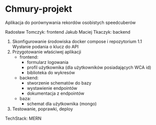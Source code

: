 # Chmury-projekt
Aplikacja do porównywania rekordów osobistych speedcuberów

Radosław Tomczyk: frontend
Jakub Maciej Tkaczyk: backend

1. Skonfigurowanie środowiska docker compose i repozytorium
    1.1 Wysłanie podania o klucz do API
2. Przygotowanie właściwej aplikacji
    - frontend: 
        - formularz logowania
        - profil użytkownika (dla użytkowników posiadających WCA id)
        - biblioteka do wykresów
    - backend: 
        - stworzenie schematów do bazy
        - wystawienie endpointów
        - dokumentacja z endpointów
    - baza:
        - schemat dla użytkownika (mongo)
3. Testowanie, poprawki, deploy

TechStack: MERN
